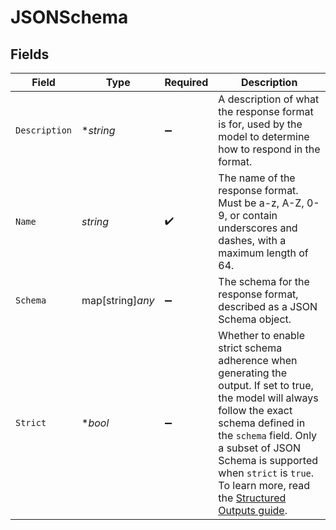 # JSONSchema


## Fields

| Field                                                                                                                                                                                                                                                                                                                      | Type                                                                                                                                                                                                                                                                                                                       | Required                                                                                                                                                                                                                                                                                                                   | Description                                                                                                                                                                                                                                                                                                                |
| -------------------------------------------------------------------------------------------------------------------------------------------------------------------------------------------------------------------------------------------------------------------------------------------------------------------------- | -------------------------------------------------------------------------------------------------------------------------------------------------------------------------------------------------------------------------------------------------------------------------------------------------------------------------- | -------------------------------------------------------------------------------------------------------------------------------------------------------------------------------------------------------------------------------------------------------------------------------------------------------------------------- | -------------------------------------------------------------------------------------------------------------------------------------------------------------------------------------------------------------------------------------------------------------------------------------------------------------------------- |
| `Description`                                                                                                                                                                                                                                                                                                              | **string*                                                                                                                                                                                                                                                                                                                  | :heavy_minus_sign:                                                                                                                                                                                                                                                                                                         | A description of what the response format is for, used by the model to determine how to respond in the format.                                                                                                                                                                                                             |
| `Name`                                                                                                                                                                                                                                                                                                                     | *string*                                                                                                                                                                                                                                                                                                                   | :heavy_check_mark:                                                                                                                                                                                                                                                                                                         | The name of the response format. Must be a-z, A-Z, 0-9, or contain underscores and dashes, with a maximum length of 64.                                                                                                                                                                                                    |
| `Schema`                                                                                                                                                                                                                                                                                                                   | map[string]*any*                                                                                                                                                                                                                                                                                                           | :heavy_minus_sign:                                                                                                                                                                                                                                                                                                         | The schema for the response format, described as a JSON Schema object.                                                                                                                                                                                                                                                     |
| `Strict`                                                                                                                                                                                                                                                                                                                   | **bool*                                                                                                                                                                                                                                                                                                                    | :heavy_minus_sign:                                                                                                                                                                                                                                                                                                         | Whether to enable strict schema adherence when generating the output. If set to true, the model will always follow the exact schema defined in the `schema` field. Only a subset of JSON Schema is supported when `strict` is `true`. To learn more, read the [Structured Outputs guide](/docs/guides/structured-outputs). |